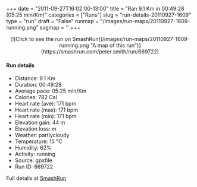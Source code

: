 +++
date = "2011-09-27T16:02:00-13:00"
title = "Ran 9.1 Km in 00:49:28 (05:25 min/Km)"
categories = ["Runs"]
slug = "run-details-20110927-1609"
type = "run"
draft = "False"
runmap = "/images/run-maps/20110927-1609-running.png"
svgmap = '<polyline points="93 12, 92 14, 95 17, 99 22, 99 23, 97 25, 96 28, 99 36, 100 42, 98 58, 99 65, 97 67, 97 74, 91 90, 66 82, 37 77, 7 62, 2 56, 0 51, 0 37, 1 35, 3 33, 7 33, 9 32, 12 31, 18 30, 19 30, 45 33, 49 33, 57 32, 58 31, 64 29, 72 21, 76 19, 78 16, 83 14, 87 10, 93 9">'
+++



<!--more-->

<center>
[![Click to see the run on SmashRun](/images/run-maps/20110927-1609-running.png "A map of this run")](https://smashrun.com/peter.smith/run/669722)
</center>

#### Run details

* Distance: 9.1 Km
* Duration: 00:49:28
* Average pace: 05:25 min/Km
* Calories: 782 Cal
* Heart rate (ave): 171 bpm
* Heart rate (max): 171 bpm
* Heart rate (min): 171 bpm
* Elevation gain: 44 m
* Elevation loss:  m
* Weather: partlycloudy
* Temperature: 15 &deg;C
* Humidity: 62%
* Activity: running
* Source: gpxfile
* Run ID: 669722

Full details at [SmashRun](https://smashrun.com/peter.smith/run/669722)